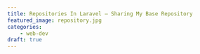 ```yaml
---
title: Repositories In Laravel – Sharing My Base Repository
featured_image: repository.jpg
categories:
    - web-dev
draft: true
---
```

